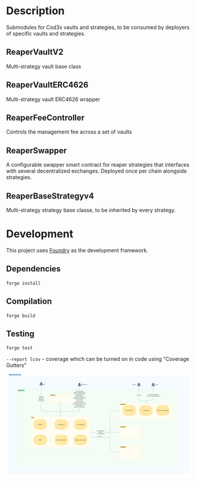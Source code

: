 # Description

Submodules for Cod3x vaults and strategies, to be consumed by deployers of specific vaults and strategies.

## ReaperVaultV2
Multi-strategy vault base class

## ReaperVaultERC4626
Multi-strategy vault ERC4626 wrapper

## ReaperFeeController
Controls the management fee across a set of vaults

## ReaperSwapper
A configurable swapper smart contract for reaper strategies that interfaces with several decentralized exchanges. Deployed once per chain alongside strategies.

## ReaperBaseStrategyv4
Multi-strategy strategy base classe, to be inherited by every strategy.

# Development

This project uses [Foundry](https://github.com/gakonst/foundry) as the development framework.

## Dependencies

```
forge install
```

## Compilation

```
forge build
```

## Testing

```
forge test
```

`--report lcov` - coverage which can be turned on in code using "Coverage Gutters"

![Architecture diagram](docs/architecture.png)
